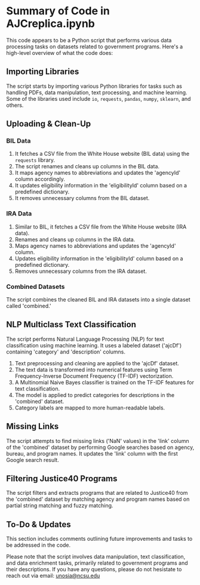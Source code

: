 # Summary of Code in AJCreplica.ipynb

This code appears to be a Python script that performs various data processing tasks on datasets related to government programs. Here's a high-level overview of what the code does:

## Importing Libraries ##
The script starts by importing various Python libraries for tasks such as handling PDFs, data manipulation, text processing, and machine learning. Some of the libraries used include `io`, `requests`, `pandas`, `numpy`, `sklearn`, and others.

## Uploading & Clean-Up ##
### BIL Data ###
1. It fetches a CSV file from the White House website (BIL data) using the `requests` library.
2. The script renames and cleans up columns in the BIL data.
3. It maps agency names to abbreviations and updates the 'agencyId' column accordingly.
4. It updates eligibility information in the 'eligibilityId' column based on a predefined dictionary.
5. It removes unnecessary columns from the BIL dataset.

### IRA Data ###
1. Similar to BIL, it fetches a CSV file from the White House website (IRA data).
2. Renames and cleans up columns in the IRA data.
3. Maps agency names to abbreviations and updates the 'agencyId' column.
4. Updates eligibility information in the 'eligibilityId' column based on a predefined dictionary.
5. Removes unnecessary columns from the IRA dataset.

### Combined Datasets ###
The script combines the cleaned BIL and IRA datasets into a single dataset called 'combined.'

## NLP Multiclass Text Classification ##
The script performs Natural Language Processing (NLP) for text classification using machine learning. It uses a labeled dataset ('ajcDf') containing 'category' and 'description' columns.

1. Text preprocessing and cleaning are applied to the 'ajcDf' dataset.
2. The text data is transformed into numerical features using Term Frequency-Inverse Document Frequency (TF-IDF) vectorization.
3. A Multinomial Naive Bayes classifier is trained on the TF-IDF features for text classification.
4. The model is applied to predict categories for descriptions in the 'combined' dataset.
5. Category labels are mapped to more human-readable labels.

## Missing Links ##
The script attempts to find missing links ('NaN' values) in the 'link' column of the 'combined' dataset by performing Google searches based on agency, bureau, and program names. It updates the 'link' column with the first Google search result.

## Filtering Justice40 Programs ##
The script filters and extracts programs that are related to Justice40 from the 'combined' dataset by matching agency and program names based on partial string matching and fuzzy matching.

## To-Do & Updates ##
This section includes comments outlining future improvements and tasks to be addressed in the code.

Please note that the script involves data manipulation, text classification, and data enrichment tasks, primarily related to government programs and their descriptions.
If you have any questions, please do not hesistate to reach out via email: unosia@ncsu.edu
